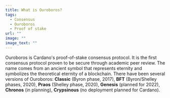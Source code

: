 ```yaml
---
title: What is Ouroboros?
tags:
  - Consensus
  - Ouroboros
  - Proof of stake
url: ""
image: ""
image_text: ""
---
```



Ouroboros is Cardano's proof-of-stake consensus protocol. It is the first consensus protocol proven to be secure through academic peer review. The name comes from an ancient symbol that represents eternity and symbolizes the theoretical eternity of a blockchain. There have been several versions of Ouroboros: **Classic** (Byron phase, 2017), **BFT** (Byron/Shelley phases, 2020), **Praos** (Shelley phase, 2020), **Genesis** (planned for 2022), **Chronos** (in planning), **Crypsinous** (no deployment planned for Cardano).
